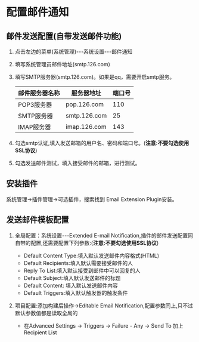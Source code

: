 # 配置邮件通知

## 邮件发送配置(自带发送邮件功能)

1. 点击左边的菜单(系统管理)---系统设置---邮件通知
2. 填写系统管理员邮件地址(smtp.126.com)
3. 填写SMTP服务器(smtp.126.com)。如果是qq，需要开启smtp服务。

    邮件服务器名称	|服务器地址| 	端口号
    --------------|-----------|---------
    POP3服务器	|pop.126.com	| 110
    SMTP服务器	|smtp.126.com	| 25
    IMAP服务器	|imap.126.com	| 143

4. 勾选smtp认证,填入发送邮箱的用户名、密码和端口号。(**注意:不要勾选使用SSL协议**)
5. 勾选发送邮件测试，填入接受邮件的邮箱，进行测试。

## 安装插件

系统管理→插件管理→可选插件，搜索找到 Email Extension Plugin安装。


## 发送邮件模板配置

1. 全局配置：系统设置---Extended E-mail Notification,插件的邮件发送配置同自带的配置,还需要配置下列参数:(**注意:不要勾选使用SSL协议**)

    * Default Content Type:填入默认发送邮件内容格式(HTML)
    * Default Recipients:填入默认需要接受邮件的人
    * Reply To List:填入默认接受到邮件中可以回复的人
    * Default Subject:填入默认发送邮件的标题
    * Default Content: 填入默认发送邮件内容
    * Default Triggers:填入默认触发器的触发条件

2. 项目配置:添加构建后操作->Editable Email Notification,配置参数同上,只不过默认参数值都是读取全局的
    * 在Advanced Settings -> Triggers -> Failure - Any -> Send To 加上Recipient List